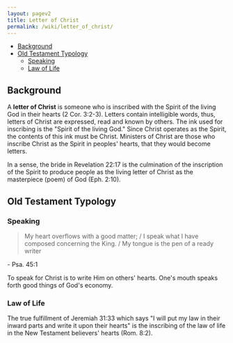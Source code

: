 ```yaml
---
layout: pagev2
title: Letter of Christ
permalink: /wiki/letter_of_christ/
---
```

- [Background](#background)
- [Old Testament Typology](#old-testament-typology)
  - [Speaking](#speaking)
  - [Law of Life](#law-of-life)

## Background

 A **letter of Christ** is someone who is inscribed with the Spirit of the living God in their hearts (2 Cor. 3:2-3). Letters contain intelligible words, thus, letters of Christ are expressed, read and known by others. The ink used for inscribing is the "Spirit of the living God." Since Christ operates as the Spirit, the contents of this ink must be Christ. Ministers of Christ are those who inscribe Christ as the Spirit in peoples' hearts, that they would become letters. 

 In a sense, the bride in Revelation 22:17 is the culmination of the inscription of the Spirit to produce people as the living letter of Christ as the masterpiece (poem) of God (Eph. 2:10).

## Old Testament Typology

### Speaking

>My heart overflows with a good
matter; / I speak what I have composed concerning the King. / My tongue is the pen of a ready writer

\- Psa. 45:1

To speak for Christ is to write Him on others' hearts. One's mouth speaks forth good things of God's economy.

### Law of Life

The true fulfillment of Jeremiah 31:33 which says "I will put my law in their inward parts and write it upon their hearts" is the inscribing of the law of life in the New Testament believers' hearts (Rom. 8:2). 
